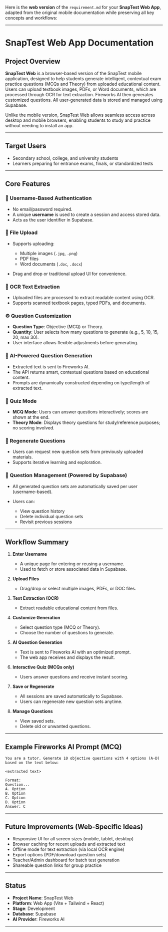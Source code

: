 Here is the **web version** of the `requirement.md` for your **SnapTest Web App**, adapted from the original mobile documentation while preserving all key concepts and workflows:

---

# SnapTest Web App Documentation

## Project Overview

**SnapTest Web** is a browser-based version of the SnapTest mobile application, designed to help students generate intelligent, contextual exam practice questions (MCQs and Theory) from uploaded educational content. Users can upload textbook images, PDFs, or Word documents, which are processed through OCR for text extraction. Fireworks AI then generates customized questions. All user-generated data is stored and managed using Supabase.

Unlike the mobile version, SnapTest Web allows seamless access across desktop and mobile browsers, enabling students to study and practice without needing to install an app.

---

## Target Users

* Secondary school, college, and university students
* Learners preparing for entrance exams, finals, or standardized tests

---

## Core Features

### 🔐 Username-Based Authentication

* No email/password required.
* A unique **username** is used to create a session and access stored data.
* Acts as the user identifier in Supabase.

### 📁 File Upload

* Supports uploading:

  * Multiple images (`.jpg`, `.png`)
  * PDF files
  * Word documents (`.doc`, `.docx`)
* Drag and drop or traditional upload UI for convenience.

### 📖 OCR Text Extraction

* Uploaded files are processed to extract readable content using OCR.
* Supports scanned textbook pages, typed PDFs, and documents.

### ⚙️ Question Customization

* **Question Type**: Objective (MCQ) or Theory.
* **Quantity**: User selects how many questions to generate (e.g., 5, 10, 15, 20, max 30).
* User interface allows flexible adjustments before generating.

### 🧠 AI-Powered Question Generation

* Extracted text is sent to Fireworks AI.
* The API returns smart, contextual questions based on educational content.
* Prompts are dynamically constructed depending on type/length of extracted text.

### 📝 Quiz Mode

* **MCQ Mode**: Users can answer questions interactively; scores are shown at the end.
* **Theory Mode**: Displays theory questions for study/reference purposes; no scoring involved.

### 🔄 Regenerate Questions

* Users can request new question sets from previously uploaded materials.
* Supports iterative learning and exploration.

### 💾 Question Management (Powered by Supabase)

* All generated question sets are automatically saved per user (username-based).
* Users can:

  * View question history
  * Delete individual question sets
  * Revisit previous sessions

---

## Workflow Summary

1. **Enter Username**

   * A unique page for entering or reusing a username.
   * Used to fetch or store associated data in Supabase.

2. **Upload Files**

   * Drag/drop or select multiple images, PDFs, or DOC files.

3. **Text Extraction (OCR)**

   * Extract readable educational content from files.

4. **Customize Generation**

   * Select question type (MCQ or Theory).
   * Choose the number of questions to generate.

5. **AI Question Generation**

   * Text is sent to Fireworks AI with an optimized prompt.
   * The web app receives and displays the result.

6. **Interactive Quiz (MCQs only)**

   * Users answer questions and receive instant scoring.

7. **Save or Regenerate**

   * All sessions are saved automatically to Supabase.
   * Users can regenerate new question sets anytime.

8. **Manage Questions**

   * View saved sets.
   * Delete old or unwanted questions.

---

## Example Fireworks AI Prompt (MCQ)

```
You are a tutor. Generate 10 objective questions with 4 options (A-D) based on the text below:

<extracted text>

Format:
Question...
A. Option  
B. Option  
C. Option  
D. Option  
Answer: C
```

---

## Future Improvements (Web-Specific Ideas)

* Responsive UI for all screen sizes (mobile, tablet, desktop)
* Browser caching for recent uploads and extracted text
* Offline mode for text extraction (via local OCR engine)
* Export options (PDF/download question sets)
* Teacher/Admin dashboard for batch test generation
* Shareable question links for group practice

---

## Status

* **Project Name**: SnapTest Web
* **Platform**: Web App (Vite + Tailwind + React)
* **Stage**: Development
* **Database**: Supabase
* **AI Provider**: Fireworks AI

---